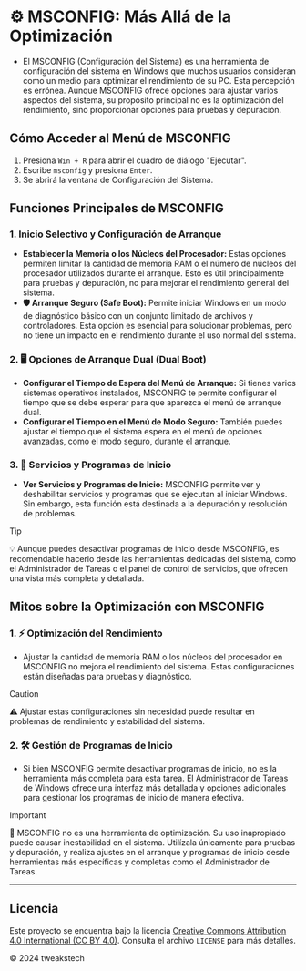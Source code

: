 # ⚙️ MSCONFIG: Más Allá de la Optimización

- El MSCONFIG (Configuración del Sistema) es una herramienta de configuración del sistema en Windows que muchos usuarios consideran como un medio para optimizar el rendimiento de su PC. Esta percepción es errónea. Aunque MSCONFIG ofrece opciones para ajustar varios aspectos del sistema, su propósito principal no es la optimización del rendimiento, sino proporcionar opciones para pruebas y depuración.

## Cómo Acceder al Menú de MSCONFIG

1. Presiona `Win + R` para abrir el cuadro de diálogo "Ejecutar".
2. Escribe `msconfig` y presiona `Enter`.
3. Se abrirá la ventana de Configuración del Sistema.

## Funciones Principales de MSCONFIG

### 1. **Inicio Selectivo y Configuración de Arranque**

- **Establecer la Memoria o los Núcleos del Procesador:** Estas opciones permiten limitar la cantidad de memoria RAM o el número de núcleos del procesador utilizados durante el arranque. Esto es útil principalmente para pruebas y depuración, no para mejorar el rendimiento general del sistema.
- **🛡️ Arranque Seguro (Safe Boot):** Permite iniciar Windows en un modo de diagnóstico básico con un conjunto limitado de archivos y controladores. Esta opción es esencial para solucionar problemas, pero no tiene un impacto en el rendimiento durante el uso normal del sistema.

### 2. **🖥️ Opciones de Arranque Dual (Dual Boot)**

- **Configurar el Tiempo de Espera del Menú de Arranque:** Si tienes varios sistemas operativos instalados, MSCONFIG te permite configurar el tiempo que se debe esperar para que aparezca el menú de arranque dual.
- **Configurar el Tiempo en el Menú de Modo Seguro:** También puedes ajustar el tiempo que el sistema espera en el menú de opciones avanzadas, como el modo seguro, durante el arranque.

### 3. **🔧 Servicios y Programas de Inicio**

- **Ver Servicios y Programas de Inicio:** MSCONFIG permite ver y deshabilitar servicios y programas que se ejecutan al iniciar Windows. Sin embargo, esta función está destinada a la depuración y resolución de problemas.

> [!TIP]
> 💡 Aunque puedes desactivar programas de inicio desde MSCONFIG, es recomendable hacerlo desde las herramientas dedicadas del sistema, como el Administrador de Tareas o el panel de control de servicios, que ofrecen una vista más completa y detallada.

## Mitos sobre la Optimización con MSCONFIG

### 1. **⚡ Optimización del Rendimiento**
   - Ajustar la cantidad de memoria RAM o los núcleos del procesador en MSCONFIG no mejora el rendimiento del sistema. Estas configuraciones están diseñadas para pruebas y diagnóstico.

> [!CAUTION]
> ⚠️ Ajustar estas configuraciones sin necesidad puede resultar en problemas de rendimiento y estabilidad del sistema.

### 2. **🛠️ Gestión de Programas de Inicio**
   - Si bien MSCONFIG permite desactivar programas de inicio, no es la herramienta más completa para esta tarea. El Administrador de Tareas de Windows ofrece una interfaz más detallada y opciones adicionales para gestionar los programas de inicio de manera efectiva.

> [!IMPORTANT]
> 📝 MSCONFIG no es una herramienta de optimización. Su uso inapropiado puede causar inestabilidad en el sistema. Utilízala únicamente para pruebas y depuración, y realiza ajustes en el arranque y programas de inicio desde herramientas más específicas y completas como el Administrador de Tareas.

---

## Licencia

 Este proyecto se encuentra bajo la licencia [Creative Commons Attribution 4.0 International (CC BY 4.0)](https://creativecommons.org/licenses/by/4.0/). Consulta el archivo `LICENSE` para más detalles.

© 2024 tweakstech
